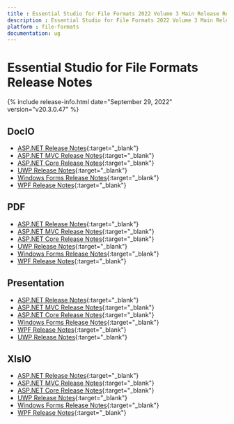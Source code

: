 ```yaml
---
title : Essential Studio for File Formats 2022 Volume 3 Main Release Release Notes  
description : Essential Studio for File Formats 2022 Volume 3 Main Release Release Notes  
platform : file-formats
documentation: ug
---
```


# Essential Studio for File Formats  Release Notes  

{% include release-info.html date="September 29, 2022" version="v20.3.0.47" %} 

## DocIO

* [ASP.NET Release Notes](/aspnet/release-notes/v20.3.0.47#docio){:target="_blank"}
* [ASP.NET MVC Release Notes](/aspnetmvc/release-notes/v20.3.0.47#docio){:target="_blank"}
* [ASP.NET Core Release Notes](/aspnet-core/release-notes/v20.3.0.47#docio){:target="_blank"}
* [UWP Release Notes](/uwp/release-notes/v20.3.0.47#docio){:target="_blank"}
* [Windows Forms Release Notes](/windowsforms/release-notes/v20.3.0.47#docio){:target="_blank"}
* [WPF Release Notes](/wpf/release-notes/v20.3.0.47#docio){:target="_blank"}


## PDF

* [ASP.NET Release Notes](/aspnet/release-notes/v20.3.0.47#pdf){:target="_blank"}
* [ASP.NET MVC Release Notes](/aspnetmvc/release-notes/v20.3.0.47#pdf){:target="_blank"}
* [ASP.NET Core Release Notes](/aspnet-core/release-notes/v20.3.0.47#pdf){:target="_blank"}
* [UWP Release Notes](/uwp/release-notes/v20.3.0.47#pdf){:target="_blank"}
* [Windows Forms Release Notes](/windowsforms/release-notes/v20.3.0.47#pdf){:target="_blank"}
* [WPF Release Notes](/wpf/release-notes/v20.3.0.47#pdf){:target="_blank"}


## Presentation

* [ASP.NET Release Notes](/aspnet/release-notes/v20.3.0.47#presentation){:target="_blank"}
* [ASP.NET MVC Release Notes](/aspnetmvc/release-notes/v20.3.0.47#presentation){:target="_blank"}
* [ASP.NET Core Release Notes](/aspnet-core/release-notes/v20.3.0.47#presentation){:target="_blank"}
* [Windows Forms Release Notes](/windowsforms/release-notes/v20.3.0.47#presentation){:target="_blank"}
* [WPF Release Notes](/wpf/release-notes/v20.3.0.47#presentation){:target="_blank"}
* [UWP Release Notes](/uwp/release-notes/v20.3.0.47#presentation){:target="_blank"}


## XlsIO

* [ASP.NET Release Notes](/aspnet/release-notes/v20.3.0.47#xlsio){:target="_blank"}
* [ASP.NET MVC Release Notes](/aspnetmvc/release-notes/v20.3.0.47#xlsio){:target="_blank"}
* [ASP.NET Core Release Notes](/aspnet-core/release-notes/v20.3.0.47#xlsio){:target="_blank"}
* [UWP Release Notes](/uwp/release-notes/v20.3.0.47#xlsio){:target="_blank"}
* [Windows Forms Release Notes](/windowsforms/release-notes/v20.3.0.47#xlsio){:target="_blank"}
* [WPF Release Notes](/wpf/release-notes/v20.3.0.47#xlsio){:target="_blank"}